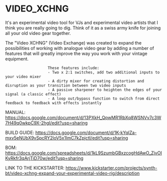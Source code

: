 # VIDEO_XCHNG

It's an experimental video tool for VJs and experimental video artists that I think you are really going to dig. Think of it as a swiss army knife for joining all your old video gear together. 

  The "Video XCHNG" (Video Exchange) was created to expand the possibilities of working with analogue video gear by adding a number of features that will greatly improve the way you work with your vintage equipment.


                       These features include:
                       - Two x 2:1 switches, add two additional inputs to your video mixer
                       - A dirty mixer for creating distortion and disruption as your transition between two video inputs
                       - A passive sharpener to heighten the edges of your signal (a classic effect)
                       - A loop out/bypass function to switch from direct feedback to feedback with effects instantly
                       
MANUAL: https://docs.google.com/document/d/13PXkH_QpwMR1RbXq8WSNVv7c3W7H49q0wkpC9X-2hgI/edit?usp=sharing

BUILD GUIDE: https://docs.google.com/document/d/1K-kYqIZa-mxv5eNUbX9vSpcRY2loV5x1ImC7kZpjctI/edit?usp=sharing

BOM: https://docs.google.com/spreadsheets/d/1kL9SzumbGBxzcogHdAwO_ZjvOIKyRkfr3qArjTiD70w/edit?usp=sharing

LINK TO THE KICKSTARTER: https://www.kickstarter.com/projects/synth-bt/video-xchng-expand-your-experimental-video-rig/description

